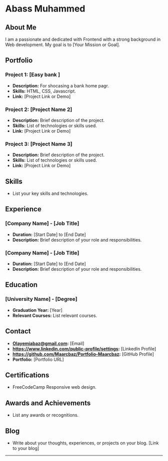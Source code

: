 # Abass Muhammed

## About Me
I am a passionate and dedicated with Frontend with a strong background in Web development. My goal is to [Your Mission or Goal].

## Portfolio

### Project 1: [Easy bank ]
- **Description:** For shocasing a bank home pagr.
- **Skills:** HTML, CSS, Javascript.
- **Link:** [Project Link or Demo]

### Project 2: [Project Name 2]
- **Description:** Brief description of the project.
- **Skills:** List of technologies or skills used.
- **Link:** [Project Link or Demo]

### Project 3: [Project Name 3]
- **Description:** Brief description of the project.
- **Skills:** List of technologies or skills used.
- **Link:** [Project Link or Demo]

## Skills
- List your key skills and technologies.

## Experience
### [Company Name] - [Job Title]
- **Duration:** [Start Date] to [End Date]
- **Description:** Brief description of your role and responsibilities.

### [Company Name] - [Job Title]
- **Duration:** [Start Date] to [End Date]
- **Description:** Brief description of your role and responsibilities.

## Education
### [University Name] - [Degree]
- **Graduation Year:** [Year]
- **Relevant Courses:** List relevant courses.

## Contact
- **Olayemiabaz@gmail.com:** [Email]
- **https://www.linkedin.com/public-profile/settings:** [LinkedIn Profile]
- **https://github.com/Maarcbaz/Portfolio-Maarcbaz:** [GitHub Profile]
- **Portfolio:** [Portfolio URL]

## Certifications
- FreeCodeCamp Responsive web design.

## Awards and Achievements
- List any awards or recognitions.

## Blog
- Write about your thoughts, experiences, or projects on your blog. [Link to your blog]

---

